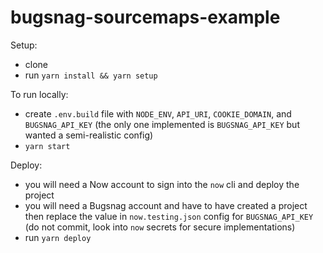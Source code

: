 # bugsnag-sourcemaps-example

Setup:
- clone
- run `yarn install && yarn setup`

To run locally:
- create `.env.build` file with `NODE_ENV`, `API_URI`, `COOKIE_DOMAIN`, and `BUGSNAG_API_KEY` (the only one implemented is `BUGSNAG_API_KEY` but wanted a semi-realistic config)
- `yarn start`

Deploy:
- you will need a Now account to sign into the `now` cli and deploy the project
- you will need a Bugsnag account and have to have created a project then replace the value in `now.testing.json` config for `BUGSNAG_API_KEY` (do not commit, look into `now` secrets for secure implementations)
- run `yarn deploy`
